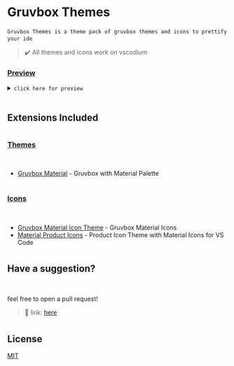 # Gruvbox Themes

```
Gruvbox Themes is a theme pack of gruvbox themes and icons to prettify your ide
```

> ✔️ All themes and icons work on vscodium


### <u>Preview</u>
<details>
    <summary>
        <code>click here for preview</code>
    </summary>
    <img title="a title" alt="preview of gruvbox theme & icons" src="https://raw.githubusercontent.com/ext8/gruvbox-themes/main/preview.png">
</details>
<br>

## Extensions Included
#
### <u>Themes</u>
<br>

* [Gruvbox Material](https://marketplace.visualstudio.com/items?itemName=sainnhe.gruvbox-material) - Gruvbox with Material Palette
#
### <u>Icons</u>
<br>

* [Gruvbox Material Icon Theme](https://marketplace.visualstudio.com/items?itemName=JonathanHarty.gruvbox-material-icon-theme) - Gruvbox Material Icons
* [Material Product Icons](https://marketplace.visualstudio.com/items?itemName=PKief.material-product-icons) - Product Icon Theme with Material Icons for VS Code

#
## Have a suggestion?
<br>

feel free to open a pull request!
> 🔗 link: [<u>here</u>](https://github.com/ext8/gruvbox-themes/pulls)
#
## License

[<u>MIT</u>](https://github.com/ext8/gruvbox-themes/blob/HEAD/LICENSE)